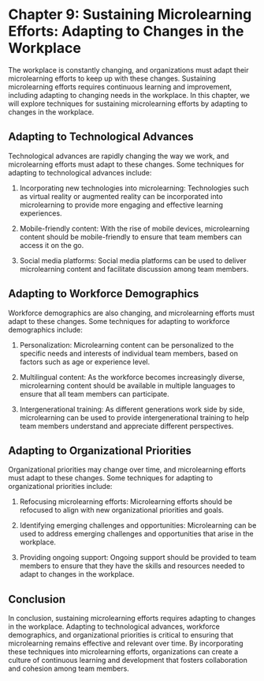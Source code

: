Chapter 9: Sustaining Microlearning Efforts: Adapting to Changes in the Workplace
=================================================================================

The workplace is constantly changing, and organizations must adapt their microlearning efforts to keep up with these changes. Sustaining microlearning efforts requires continuous learning and improvement, including adapting to changing needs in the workplace. In this chapter, we will explore techniques for sustaining microlearning efforts by adapting to changes in the workplace.

Adapting to Technological Advances
----------------------------------

Technological advances are rapidly changing the way we work, and microlearning efforts must adapt to these changes. Some techniques for adapting to technological advances include:

1. Incorporating new technologies into microlearning: Technologies such as virtual reality or augmented reality can be incorporated into microlearning to provide more engaging and effective learning experiences.

2. Mobile-friendly content: With the rise of mobile devices, microlearning content should be mobile-friendly to ensure that team members can access it on the go.

3. Social media platforms: Social media platforms can be used to deliver microlearning content and facilitate discussion among team members.

Adapting to Workforce Demographics
----------------------------------

Workforce demographics are also changing, and microlearning efforts must adapt to these changes. Some techniques for adapting to workforce demographics include:

1. Personalization: Microlearning content can be personalized to the specific needs and interests of individual team members, based on factors such as age or experience level.

2. Multilingual content: As the workforce becomes increasingly diverse, microlearning content should be available in multiple languages to ensure that all team members can participate.

3. Intergenerational training: As different generations work side by side, microlearning can be used to provide intergenerational training to help team members understand and appreciate different perspectives.

Adapting to Organizational Priorities
-------------------------------------

Organizational priorities may change over time, and microlearning efforts must adapt to these changes. Some techniques for adapting to organizational priorities include:

1. Refocusing microlearning efforts: Microlearning efforts should be refocused to align with new organizational priorities and goals.

2. Identifying emerging challenges and opportunities: Microlearning can be used to address emerging challenges and opportunities that arise in the workplace.

3. Providing ongoing support: Ongoing support should be provided to team members to ensure that they have the skills and resources needed to adapt to changes in the workplace.

Conclusion
----------

In conclusion, sustaining microlearning efforts requires adapting to changes in the workplace. Adapting to technological advances, workforce demographics, and organizational priorities is critical to ensuring that microlearning remains effective and relevant over time. By incorporating these techniques into microlearning efforts, organizations can create a culture of continuous learning and development that fosters collaboration and cohesion among team members.
